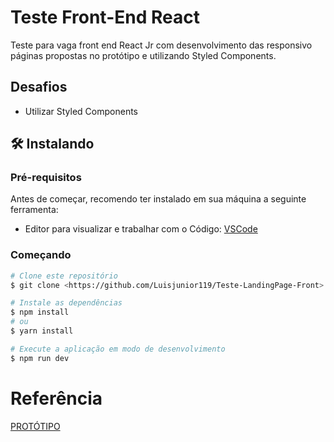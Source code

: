 # Teste Front-End React
Teste para vaga front end React Jr com desenvolvimento das responsivo páginas propostas no protótipo e utilizando Styled Components.

## Desafios 
- Utilizar Styled Components

## 🛠 Instalando
### Pré-requisitos

Antes de começar, recomendo ter instalado em sua máquina a seguinte ferramenta:
- Editor para visualizar e trabalhar com o Código: [VSCode](https://code.visualstudio.com/)

### Começando 

```bash
# Clone este repositório
$ git clone <https://github.com/Luisjunior119/Teste-LandingPage-Front>

# Instale as dependências
$ npm install
# ou
$ yarn install

# Execute a aplicação em modo de desenvolvimento
$ npm run dev
```

# Referência
[PROTÓTIPO](https://www.figma.com/file/Q6bkzorOfp71pC5LlkGSTb/Teste-Front-CyberG%C3%AAnios?node-id=22%3A218)